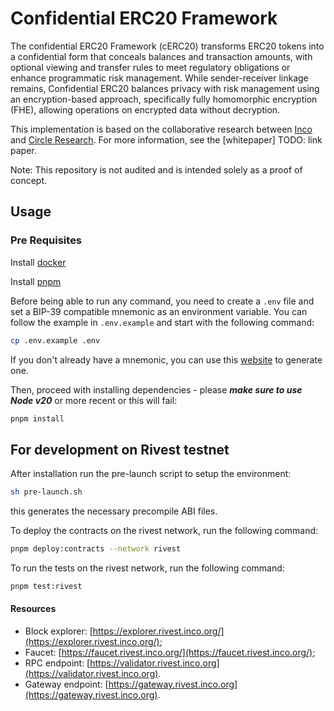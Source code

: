 # Confidential ERC20 Framework
The confidential ERC20 Framework (cERC20) transforms ERC20 tokens into a confidential form that conceals balances and transaction amounts, with optional viewing and transfer rules to meet regulatory obligations or enhance programmatic risk management. While sender-receiver linkage remains, Confidential ERC20 balances privacy with risk management using an encryption-based approach, specifically fully homomorphic encryption (FHE), allowing operations on encrypted data without decryption.

This implementation is based on the collaborative research between [Inco](https://www.inco.org/) and [Circle Research](https://www.circle.com/en/circle-research). For more information, see the [whitepaper] TODO: link paper.

Note: This repository is not audited and is intended solely as a proof of concept.

## Usage

### Pre Requisites

Install [docker](https://docs.docker.com/engine/install/)

Install [pnpm](https://pnpm.io/installation)

Before being able to run any command, you need to create a `.env` file and set a BIP-39 compatible mnemonic as an
environment variable. You can follow the example in `.env.example` and start with the following command:

```sh
cp .env.example .env
```

If you don't already have a mnemonic, you can use this [website](https://iancoleman.io/bip39/) to generate one.

Then, proceed with installing dependencies - please **_make sure to use Node v20_** or more recent or this will fail:

```sh
pnpm install
```

## For development on Rivest testnet

After installation run the pre-launch script to setup the environment:

```sh
sh pre-launch.sh
```
this generates the necessary precompile ABI files.

To deploy the contracts on the rivest network, run the following command:

```sh
pnpm deploy:contracts --network rivest
```
To run the tests on the rivest network, run the following command:

```sh
pnpm test:rivest
```
#### Resources

- Block explorer: [https://explorer.rivest.inco.org/](https://explorer.rivest.inco.org/);
- Faucet: [https://faucet.rivest.inco.org/](https://faucet.rivest.inco.org/);
- RPC endpoint: [https://validator.rivest.inco.org](https://validator.rivest.inco.org).
- Gateway endpoint: [https://gateway.rivest.inco.org](https://gateway.rivest.inco.org).